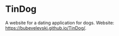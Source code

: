 # TinDog
A website for a dating application for dogs. Website: https://bubevelevski.github.io/TinDog/.
